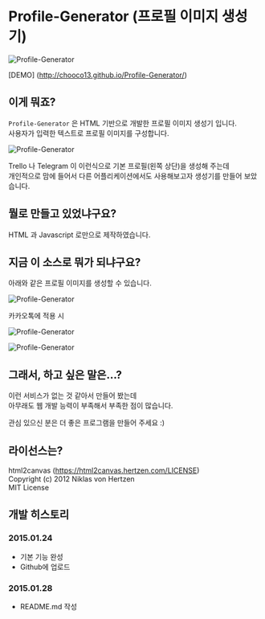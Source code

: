 # Profile-Generator (프로필 이미지 생성기)

![Profile-Generator](http://i.imgur.com/OFv0MjR.png)

[DEMO] (http://chooco13.github.io/Profile-Generator/)

## 이게 뭐죠?

`Profile-Generator` 은 HTML 기반으로 개발한 프로필 이미지 생성기 입니다.  
사용자가 입력한 텍스트로 프로필 이미지를 구성합니다.

![Profile-Generator](http://i.imgur.com/wNqDxzn.png)

Trello 나 Telegram 이 이런식으로 기본 프로필(왼쪽 상단)을 생성해 주는데  
개인적으로 맘에 들어서 다른 어플리케이션에서도 사용해보고자 생성기를 만들어 보았습니다.

## 뭘로 만들고 있었냐구요?

HTML 과 Javascript 로만으로 제작하였습니다.

## 지금 이 소스로 뭐가 되냐구요?

아래와 같은 프로필 이미지를 생성할 수 있습니다.

![Profile-Generator](http://i.imgur.com/hYLwWY3.png)

카카오톡에 적용 시

![Profile-Generator](http://i.imgur.com/9b459ef.png)

![Profile-Generator](http://i.imgur.com/47i90GM.png)

## 그래서, 하고 싶은 말은...?

이런 서비스가 없는 것 같아서 만들어 봤는데  
아무래도 웹 개발 능력이 부족해서 부족한 점이 많습니다.

관심 있으신 분은 더 좋은 프로그램을 만들어 주세요 :)

## 라이선스는?

html2canvas (https://html2canvas.hertzen.com/LICENSE)  
Copyright (c) 2012 Niklas von Hertzen  
MIT License  

## 개발 히스토리

### 2015.01.24

- 기본 기능 완성
- Github에 업로드

### 2015.01.28

- README.md 작성
